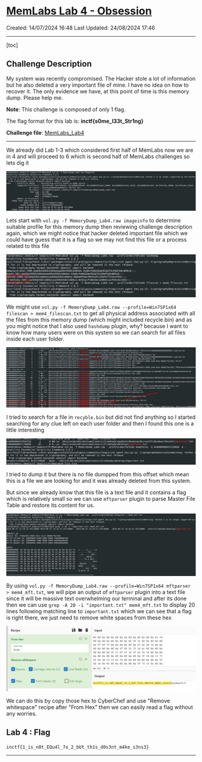 # [MemLabs Lab 4 - Obsession](https://github.com/stuxnet999/MemLabs/tree/master/Lab%204)
Created: 14/07/2024 16:48
Last Updated: 24/08/2024 17:46
***
[toc]
## Challenge Description
My system was recently compromised. The Hacker stole a lot of information but he also deleted a very important file of mine. I have no idea on how to recover it. The only evidence we have, at this point of time is this memory dump. Please help me.

**Note**: This challenge is composed of only 1 flag.

The flag format for this lab is: **inctf{s0me_l33t_Str1ng}**

**Challenge file**: [MemLabs_Lab4](https://mega.nz/#!Tx41jC5K!ifdu9DUair0sHncj5QWImJovfxixcAY-gt72mCXmYrE)
***
We already did Lab 1-3 which considered first half of MemLabs now we are in 4 and will proceed to 6 which is second half of MemLabs challenges so lets dig it

![0b60ce6f011125911eba0afd5298a1b2.png](../../_resources/0b60ce6f011125911eba0afd5298a1b2.png)

Lets start with `vol.py -f MemoryDump_Lab4.raw imageinfo` to determine suitable profile for this memory dump then reviewing challenge description again, which we might notice that hacker deleted important file which we could have guess that it is a flag so we may not find this file or a process related to this file

![f73f470c50294d74f7d83db068d9f1cf.png](../../_resources/f73f470c50294d74f7d83db068d9f1cf.png)

We might use `vol.py -f MemoryDump_Lab4.raw --profile=Win7SP1x64 filescan > mem4_filescan.txt` to get all physical address associated with all the files from this memory dump (which might included recycle.bin) and as you might notice that I also used `hashdump` plugin, why? because I want to know how many users were on this system so we can search for all files inside each user folder.

![756e0d2f3e72a7a74542683b4d1a8b13.png](../../_resources/756e0d2f3e72a7a74542683b4d1a8b13.png)

I tried to search for a file in `recyble.bin` but did not find anything so I started searching for any clue left on each user folder and then I found this one is a little interesting

![e421f3850e257c1baccfadadfa1219c0.png](../../_resources/e421f3850e257c1baccfadadfa1219c0.png)

I tried to dump it but there is no file dumpped from this offset which mean this is a file we are looking for and it was already deleted from this system.

But since we already know that this file is a text file and it contains a flag which is relatively small so we can use `mftparser` plugin to parse Master File Table and restore its content for us.

![c23976e8dd4972e1bcdce9ce4fa80873.png](../../_resources/c23976e8dd4972e1bcdce9ce4fa80873.png)

By using `vol.py -f MemoryDump_Lab4.raw --profile=Win7SP1x64 mftparser > mem4_mft.txt`, we will pipe an output of `mftparser` plugin into a text file since it will be massive text overwhelming our terminal and after its done then we can use `grep -A 20 -i "important.txt" mem4_mft.txt` to display 20 lines following matching line to `important.txt` which we can see that a flag is right there, we just need to remove white spaces from these hex

![ab13ff97e4cd19f5853692857996ae4c.png](../../_resources/ab13ff97e4cd19f5853692857996ae4c.png)

We can do this by copy those hex to CyberChef and use "Remove whitespace" recipe after "From Hex" then we can easily read a flag without any worries.

## Lab 4 : Flag
```
inctf{1_is_n0t_EQu4l_7o_2_bUt_th1s_d0s3nt_m4ke_s3ns3}
```
***
